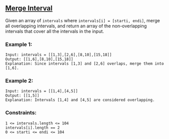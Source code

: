 ## [Merge Interval](https://leetcode.com/problems/merge-intervals/) ##
Given an array of `intervals` where `intervals[i] = [starti, endi]`, merge all overlapping intervals, and return an array of the non-overlapping intervals that cover all the intervals in the input.

### Example 1: ###
```
Input: intervals = [[1,3],[2,6],[8,10],[15,18]]
Output: [[1,6],[8,10],[15,18]]
Explanation: Since intervals [1,3] and [2,6] overlaps, merge them into [1,6].
```
### Example 2: ###
```
Input: intervals = [[1,4],[4,5]]
Output: [[1,5]]
Explanation: Intervals [1,4] and [4,5] are considered overlapping.
```
### Constraints: ###
```
1 <= intervals.length <= 104
intervals[i].length == 2
0 <= starti <= endi <= 104
```
